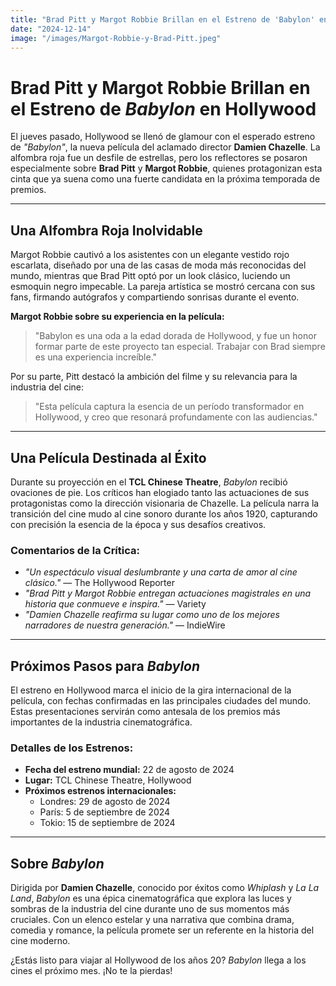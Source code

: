 ```yaml
---
title: "Brad Pitt y Margot Robbie Brillan en el Estreno de 'Babylon' en Hollywood"
date: "2024-12-14"
image: "/images/Margot-Robbie-y-Brad-Pitt.jpeg"
---
```


# Brad Pitt y Margot Robbie Brillan en el Estreno de *Babylon* en Hollywood

El jueves pasado, Hollywood se llenó de glamour con el esperado estreno de *"Babylon"*, la nueva película del aclamado director **Damien Chazelle**. La alfombra roja fue un desfile de estrellas, pero los reflectores se posaron especialmente sobre **Brad Pitt** y **Margot Robbie**, quienes protagonizan esta cinta que ya suena como una fuerte candidata en la próxima temporada de premios.

---

## Una Alfombra Roja Inolvidable

Margot Robbie cautivó a los asistentes con un elegante vestido rojo escarlata, diseñado por una de las casas de moda más reconocidas del mundo, mientras que Brad Pitt optó por un look clásico, luciendo un esmoquin negro impecable. La pareja artística se mostró cercana con sus fans, firmando autógrafos y compartiendo sonrisas durante el evento.

**Margot Robbie sobre su experiencia en la película:**
> "Babylon es una oda a la edad dorada de Hollywood, y fue un honor formar parte de este proyecto tan especial. Trabajar con Brad siempre es una experiencia increíble."

Por su parte, Pitt destacó la ambición del filme y su relevancia para la industria del cine:
> "Esta película captura la esencia de un período transformador en Hollywood, y creo que resonará profundamente con las audiencias."

---

## Una Película Destinada al Éxito

Durante su proyección en el **TCL Chinese Theatre**, *Babylon* recibió ovaciones de pie. Los críticos han elogiado tanto las actuaciones de sus protagonistas como la dirección visionaria de Chazelle. La película narra la transición del cine mudo al cine sonoro durante los años 1920, capturando con precisión la esencia de la época y sus desafíos creativos.

### Comentarios de la Crítica:
- *"Un espectáculo visual deslumbrante y una carta de amor al cine clásico."* — The Hollywood Reporter
- *"Brad Pitt y Margot Robbie entregan actuaciones magistrales en una historia que conmueve e inspira."* — Variety
- *"Damien Chazelle reafirma su lugar como uno de los mejores narradores de nuestra generación."* — IndieWire

---

## Próximos Pasos para *Babylon*

El estreno en Hollywood marca el inicio de la gira internacional de la película, con fechas confirmadas en las principales ciudades del mundo. Estas presentaciones servirán como antesala de los premios más importantes de la industria cinematográfica.

### Detalles de los Estrenos:
- **Fecha del estreno mundial:** 22 de agosto de 2024
- **Lugar:** TCL Chinese Theatre, Hollywood
- **Próximos estrenos internacionales:**
  - Londres: 29 de agosto de 2024
  - París: 5 de septiembre de 2024
  - Tokio: 15 de septiembre de 2024

---

## Sobre *Babylon*

Dirigida por **Damien Chazelle**, conocido por éxitos como *Whiplash* y *La La Land*, *Babylon* es una épica cinematográfica que explora las luces y sombras de la industria del cine durante uno de sus momentos más cruciales. Con un elenco estelar y una narrativa que combina drama, comedia y romance, la película promete ser un referente en la historia del cine moderno.

¿Estás listo para viajar al Hollywood de los años 20? *Babylon* llega a los cines el próximo mes. ¡No te la pierdas!
